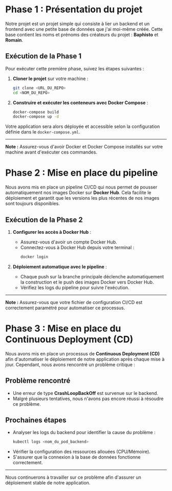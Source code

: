 # Phase 1 : Présentation du projet

Notre projet est un projet simple qui consiste à lier un backend et un frontend avec une petite base de données que j'ai moi-même créée. Cette base contient les noms et prénoms des créateurs du projet : **Baphisto** et **Romain**.

## Exécution de la Phase 1

Pour exécuter cette première phase, suivez les étapes suivantes :

1. **Cloner le projet** sur votre machine :

   ```bash
   git clone <URL_DU_REPO>
   cd <NOM_DU_REPO>
   ```

2. **Construire et exécuter les conteneurs avec Docker Compose** :

   ```bash
   docker-compose build
   docker-compose up -d
   ```

Votre application sera alors déployée et accessible selon la configuration définie dans le `docker-compose.yml`.

---

**Note :** Assurez-vous d'avoir Docker et Docker Compose installés sur votre machine avant d'exécuter ces commandes.

# Phase 2 : Mise en place du pipeline

Nous avons mis en place un pipeline CI/CD qui nous permet de pousser automatiquement nos images Docker sur **Docker Hub**. Cela facilite le déploiement et garantit que les versions les plus récentes de nos images sont toujours disponibles.

## Exécution de la Phase 2

1. **Configurer les accès à Docker Hub** :

   - Assurez-vous d'avoir un compte Docker Hub.
   - Connectez-vous à Docker Hub depuis votre terminal :
     ```bash
     docker login
     ```

2. **Déploiement automatique avec le pipeline** :

   - Chaque push sur la branche principale déclenche automatiquement la construction et le push des images Docker vers Docker Hub.
   - Vérifiez les logs du pipeline pour suivre l'exécution.

---

**Note :** Assurez-vous que votre fichier de configuration CI/CD est correctement paramétré pour automatiser ce processus.

# Phase 3 : Mise en place du Continuous Deployment (CD)

Nous avons mis en place un processus de **Continuous Deployment (CD)** afin d'automatiser le déploiement de notre application après chaque mise à jour. Cependant, nous avons rencontré un problème critique :

## Problème rencontré

- Une erreur de type **CrashLoopBackOff** est survenue sur le backend.
- Malgré plusieurs tentatives, nous n'avons pas encore réussi à résoudre ce problème.

## Prochaines étapes

- Analyser les logs du backend pour identifier la cause du problème :
  ```bash
  kubectl logs <nom_du_pod_backend>
  ```
- Vérifier la configuration des ressources allouées (CPU/Mémoire).
- S'assurer que la connexion à la base de données fonctionne correctement.

---

Nous continuerons à travailler sur ce problème afin d'assurer un déploiement stable de notre application.

